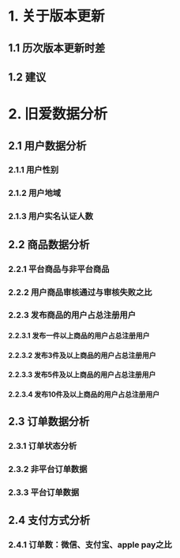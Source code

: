 
# 1. 关于版本更新

## 1.1 历次版本更新时差

## 1.2 建议 

# 2. 旧爱数据分析

## 2.1 用户数据分析

### 2.1.1 用户性别

### 2.1.2 用户地域

### 2.1.3 用户实名认证人数

## 2.2 商品数据分析

### 2.2.1 平台商品与非平台商品

### 2.2.2 用户商品审核通过与审核失败之比

### 2.2.3 发布商品的用户占总注册用户

#### 2.2.3.1 发布一件以上商品的用户占总注册用户

#### 2.2.3.2 发布3件及以上商品的用户占总注册用户

#### 2.2.3.3 发布5件及以上商品的用户占总注册用户

#### 2.2.3.4 发布10件及以上商品的用户占总注册用户

## 2.3 订单数据分析

### 2.3.1 订单状态分析

### 2.3.2 非平台订单数据

### 2.3.3 平台订单数据

## 2.4 支付方式分析

### 2.4.1 订单数：微信、支付宝、apple pay之比
